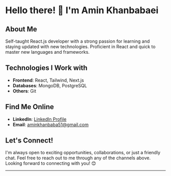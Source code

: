 # Hello there! 👋 I'm Amin Khanbabaei

## About Me
Self-taught React.js developer with a strong passion for learning and staying updated with new technologies. Proficient in React and quick to master new languages and frameworks.

## Technologies I Work with
- **Frontend**: React, Tailwind, Next.js
- **Databases**: MongoDB, PostgreSQL
- **Others**: Git

## Find Me Online
- **LinkedIn**: [LinkedIn Profile](https://www.linkedin.com/in/mohammad-amin-khanbabaei-805365221/)
- **Email**: aminkhanbaba51@gmail.com

## Let's Connect!
I'm always open to exciting opportunities, collaborations, or just a friendly chat. Feel free to reach out to me through any of the channels above. Looking forward to connecting with you! 😊

---
